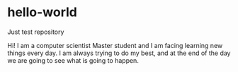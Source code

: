 # hello-world
Just test repository

Hi! I am a computer scientist Master student and I am facing learning new things every day. I am always trying to do my best, and at the end of the day we are going to see what is going to happen.
